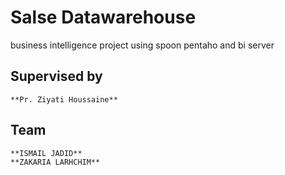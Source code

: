 # Salse Datawarehouse
business intelligence project using spoon pentaho and bi server
## Supervised by
    **Pr. Ziyati Houssaine**
    
## Team 
    **ISMAIL JADID**
    **ZAKARIA LARHCHIM**


